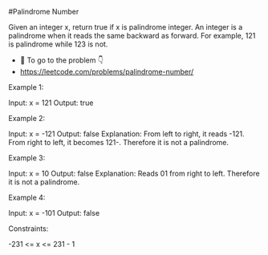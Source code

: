 #Palindrome Number

Given an integer x, return true if x is palindrome integer.
An integer is a palindrome when it reads the same backward as forward. For example, 121 is palindrome while 123 is not.
-	:paperclip: To go to the problem :point_down:
-	https://leetcode.com/problems/palindrome-number/


 

Example 1:

Input: x = 121
Output: true

Example 2:

Input: x = -121
Output: false
Explanation: From left to right, it reads -121. From right to left, it becomes 121-. Therefore it is not a palindrome.

Example 3:

Input: x = 10
Output: false
Explanation: Reads 01 from right to left. Therefore it is not a palindrome.

Example 4:

Input: x = -101
Output: false
 
Constraints:

-231 <= x <= 231 - 1
